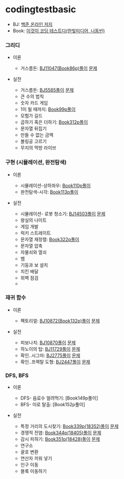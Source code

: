 # codingtestbasic
   - BJ: [백준 온라인 저지](https://www.acmicpc.net/)
   - Book: [이것이 코딩 테스트다(한빛미디어, 나동빈)](https://www.youtube.com/playlist?list=PLRx0vPvlEmdBFBFOoK649FlEMouHISo8N)






### 그리디
- 이론
   - 거스름돈: [BJ11047(Book86p)풀이](https://github.com/HYUN-0913/codingtestbasic/blob/master/BJ11047.txt) [문제](https://www.acmicpc.net/problem/11047)

- 실전
   - 거스름돈: [BJ5585풀이](https://github.com/HYUN-0913/codingtestbasic/blob/master/BJ5585) [문제](https://www.acmicpc.net/problem/5585)
   - 큰 수의 법칙
   - 숫자 카드 게임
   - 1이 될 때까지: [Book99p풀이](https://github.com/HYUN-0913/codingtestbasic/commit/5ec1d2f81e7619e054b00d3dca94c703018e4d52)
   - 모험가 길드
   - 곱하기 혹은 더하기: [Book312p풀이](https://github.com/HYUN-0913/codingtestbasic/tree/master)
   - 문자열 뒤집기
   - 만들 수 없는 금액
   - 볼링공 고르기
   - 무지의 먹방 라이브


### 구현 (시뮬레이션, 완전탐색)
- 이론
   - 시뮬레이션-상하좌우: [Book110p풀이](https://github.com/HYUN-0913/codingtestbasic/blob/master/Book110p)
   - 완전탐색-시각: [Book113p풀이](https://github.com/HYUN-0913/codingtestbasic/blob/master/Book113p)

- 실전
   - 시뮬레이션- 로봇 청소기: [BJ14503풀이](https://github.com/HYUN-0913/codingtestbasic/blob/master/BJ14503) [문제](https://www.acmicpc.net/problem/14503)
   - 왕실의 나이트
   - 게임 개발
   - 럭키 스트레이트
   - 문자열 재정렬: [Book322p풀이](https://github.com/HYUN-0913/codingtestbasic/tree/master)
   - 문자열 압축
   - 자물쇠와 열쇠
   - 뱀
   - 기둥과 보 설치
   - 치킨 배달
   - 외벽 점검
   - 

### 재귀 함수
- 이론
   - 팩토리얼: [BJ10872(Book132p)풀이](https://github.com/HYUN-0913/codingtestbasic/blob/master/BJ10872(Book132p)) [문제](https://www.acmicpc.net/problem/10872)
   
- 실전
   - 피보나치: [BJ10870풀이](https://github.com/HYUN-0913/codingtestbasic/blob/master/BJ10870) [문제](https://www.acmicpc.net/problem/10870)
   - 하노이의 탑: [BJ11729풀이](https://github.com/HYUN-0913/codingtestbasic/tree/master) [문제](https://www.acmicpc.net/problem/11729)
   - 확인..시그마: [BJ2775풀이]() [문제](https://www.acmicpc.net/problem/2775)
   - 확인..프랙탈 도형: [BJ2447풀이](https://github.com/HYUN-0913/codingtestbasic/blob/master/BJ2447) [문제](https://www.acmicpc.net/problem/2447)

### DFS, BFS
- 이론
   - DFS- 음료수 얼려먹기: [Book149p풀이]
   - BFS- 미로 탈출: [Book152p풀이]
   
- 실전
   - 특정 거리의 도시찾기: [Book339p(18352)풀이](https://github.com/HYUN-0913/codingtestbasic/blob/master/Book339p(18352)) [문제](https://www.acmicpc.net/problem/18352)
   - 경쟁적 전염: [Book344p(18405)풀이](https://github.com/HYUN-0913/codingtestbasic/blob/master/Book344p(18405)%ED%92%80%EC%9D%B4) [문제](https://www.acmicpc.net/problem/18405)
   - 감시 피하기: [Book351p(18428)풀이](https://github.com/HYUN-0913/codingtestbasic/blob/master/Book351p(18428)) [문제](https://www.acmicpc.net/problem/18428)
   - 연구소
   - 괄호 변환
   - 연산자 끼워 넣기
   - 인구 이동
   - 블록 이동하기
